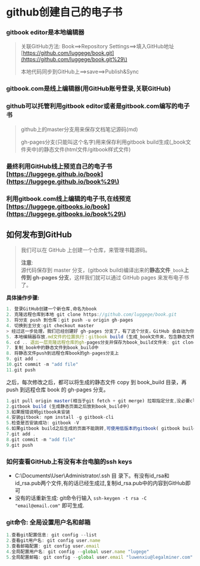# github创建自己的电子书

### gitbook editor是本地编辑器

> 关联GitHub方法: Book==&gt;Repository Settings==&gt;填入GitHub地址[https://github.com/luggege/book.git](https://github.com/luggege/book.git%29\)
>
> 本地代码同步到GitHub上==&gt;save==&gt;Publish&Sync

### gitbook.com是线上编辑器\(用GitHub账号登录,关联GitHub\)

### github可以托管利用gitbook editor或者是gitbook.com编写的电子书

> github上的master分支用来保存文档笔记源码\(md\)
>
> gh-pages分支\(只能叫这个名字\)用来保存利用gitbook build生成\(\_book文件夹中\)的静态文件\(html文件/gitbook样式文件\)

### 最终利用GitHub线上预览自己的电子书 [https://luggege.github.io/book](https://luggege.github.io/book%29\)

### 利用gitbook.com线上编辑的电子书,在线预览[https://luggege.gitbooks.io/book](https://luggege.gitbooks.io/book%29\)

## 如何发布到GitHub

> 我们可以在 GitHub 上创建一个仓库，来管理书籍源码。
>
> **注意**:  
> 源代码保存到 master 分支，\(gitbook build\)编译出来的**静态文件**`_book`**上传到 gh-pages 分支**，这样我们就可以通过 GitHub pages 来发布电子书了。

**具体操作步骤:**

```js
1. 登录GitHub创建一个新仓库,命名为book
2. 克隆远程仓库到本地 git clone https://github.com/luggege/book.git
3. 将分支 push 到仓库：git push -u origin gh-pages
4. 切换到主分支:git checkout master        
> 经过这一步处理，我们已经创建好 gh-pages 分支了，有了这个分支，GitHub 会自动为你分配一个访问网址：http://USERNAME.github.io/book
5. 本地编辑器存放.md文件的位置执行：gitbook build (生成_book文件夹，包含静态文件和样式文件)
6. cd .. 退出一层克隆远程仓库的gh-pages分支并保存为book_build文件夹: git clone -b gh-pages https://github.com/luggege/book.git book_build
7. 复制_book中的静态文件到book_build中
8. 将静态文件push到远程仓库book的gh-pages分支上
9. git add .  
10.git commit -m "add file"
11.git push
```

之后，每次修改之后，都可以将生成的静态文件 copy 到 book\_build 目录，再 push 到远程仓库 book 的 gh-pages 分支。

```js
1.git pull origin master(相当于git fetch + git merge) 拉取指定分支,没必要clone
2.gitbook build (生成静态页面之后放到book_build中)
3.如果报错说明gitbook未安装
4.安装gitbook: npm install -g gitbook-cli
5.检查是否安装成功: gitbook -V
6.如果gitbook build之后生成的页面不能跳转,可使用低版本的gitbook( gitbook build --gitbook=2.3.2 )
7.git add .
8.git commit -m "add file"
9.git push
```

### 如何查看GitHub上有没有本台电脑的ssh keys

* C:\Documents\User\Administrator/.ssh 目 录下。有没有id\_rsa和id\_rsa.pub两个文件,有的话已经生成过,复制id\_rsa.pub中的内容到GitHub即可
* 没有的话重新生成: git命令行输入 `ssh-keygen -t rsa -C "email@email.com"` 即可生成.

### git命令: 全局设置用户名和邮箱

```js
1.查看git配置信息: git config --list
2.查看git用户名: git config user.name
3.查看邮箱配置: git config user.email
4.全局配置用户名: git config --global user.name "lugege"
5.全局配置邮箱: git config --global user.email "luwenxiu@legalminer.com"
```



